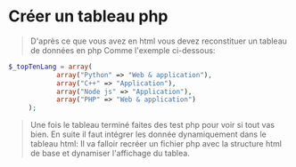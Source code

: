 # Créer un tableau php
>D'après ce que vous avez en html vous devez reconstituer un tableau de données en php
Comme l'exemple ci-dessous:

```php
$_topTenLang = array(
            array("Python" => "Web & application"),
            array("C++" => "Application"),
            array("Node js" => "Application"),
            array("PHP" => "Web & application")
     );

```
>Une fois le tableau terminé faites des test php pour voir si tout vas bien. 
En suite il faut intégrer les donnée dynamiquement dans le tableau html: Il va falloir recréer un fichier php avec la structure html de base et dynamiser l'affichage du tablea.